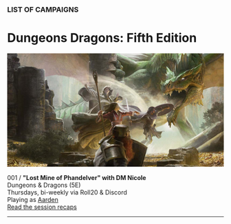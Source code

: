 
### LIST OF CAMPAIGNS

# Dungeons <i class="fab fa-d-and-d"></i> Dragons: Fifth Edition

![Image](/dnd-5e-phandelver-carousel.png)

001 / **"Lost Mine of Phandelver" with DM Nicole**
<br />Dungeons & Dragons (5E)
<br />Thursdays, bi-weekly via Roll20 & Discord
<br />Playing as [Aarden](/character)
<br />[Read the session recaps](/campaign/2021-lmop-with-dm-nicole)

---
